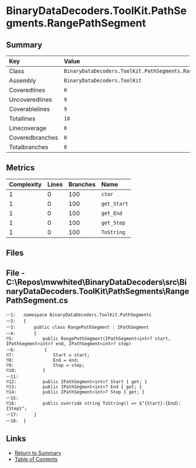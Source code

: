 ﻿# BinaryDataDecoders.ToolKit.PathSegments.RangePathSegment

## Summary

| Key             | Value                                                      |
| :-------------- | :--------------------------------------------------------- |
| Class           | `BinaryDataDecoders.ToolKit.PathSegments.RangePathSegment` |
| Assembly        | `BinaryDataDecoders.ToolKit`                               |
| Coveredlines    | `0`                                                        |
| Uncoveredlines  | `9`                                                        |
| Coverablelines  | `9`                                                        |
| Totallines      | `18`                                                       |
| Linecoverage    | `0`                                                        |
| Coveredbranches | `0`                                                        |
| Totalbranches   | `0`                                                        |

## Metrics

| Complexity | Lines | Branches | Name        |
| :--------- | :---- | :------- | :---------- |
| 1          | 0     | 100      | `ctor`      |
| 1          | 0     | 100      | `get_Start` |
| 1          | 0     | 100      | `get_End`   |
| 1          | 0     | 100      | `get_Step`  |
| 1          | 0     | 100      | `ToString`  |

## Files

## File - C:\Repos\mwwhited\BinaryDataDecoders\src\BinaryDataDecoders.ToolKit\PathSegments\RangePathSegment.cs

```CSharp
〰1:   namespace BinaryDataDecoders.ToolKit.PathSegments
〰2:   {
〰3:       public class RangePathSegment : IPathSegment
〰4:       {
‼5:           public RangePathSegment(IPathSegment<int>? start, IPathSegment<int>? end, IPathSegment<int>? step)
〰6:           {
‼7:               Start = start;
‼8:               End = end;
‼9:               Step = step;
‼10:          }
〰11:  
‼12:          public IPathSegment<int>? Start { get; }
‼13:          public IPathSegment<int>? End { get; }
‼14:          public IPathSegment<int>? Step { get; }
〰15:  
‼16:          public override string ToString() => $"{Start}:{End}:{Step}";
〰17:      }
〰18:  }
```

## Links

* [Return to Summary](Summary.md)
* [Table of Contents](../TOC.md)

